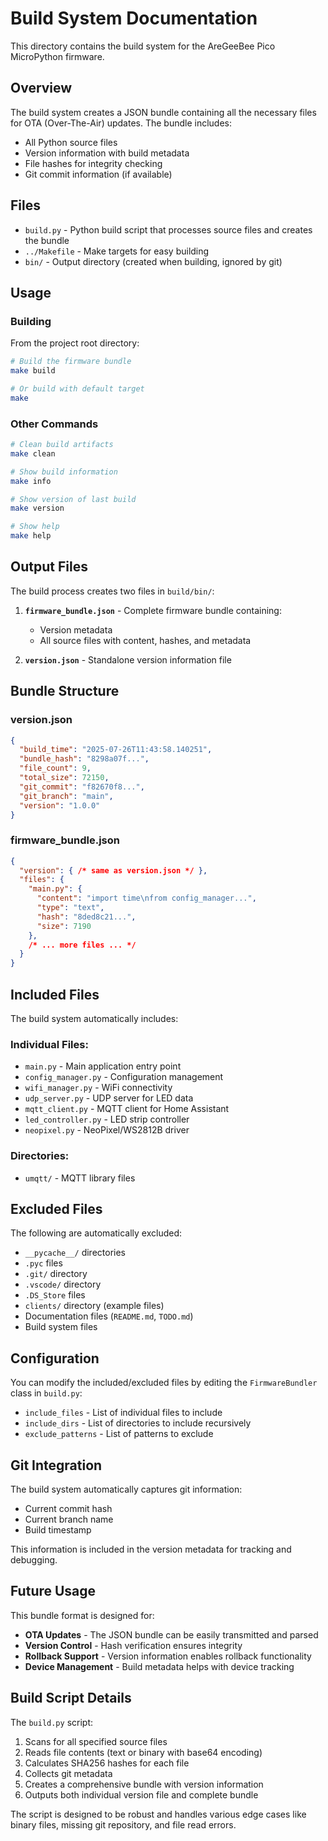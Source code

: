 # Build System Documentation

This directory contains the build system for the AreGeeBee Pico MicroPython firmware.

## Overview

The build system creates a JSON bundle containing all the necessary files for OTA (Over-The-Air) updates. The bundle includes:

- All Python source files
- Version information with build metadata
- File hashes for integrity checking
- Git commit information (if available)

## Files

- `build.py` - Python build script that processes source files and creates the bundle
- `../Makefile` - Make targets for easy building
- `bin/` - Output directory (created when building, ignored by git)

## Usage

### Building

From the project root directory:

```bash
# Build the firmware bundle
make build

# Or build with default target
make
```

### Other Commands

```bash
# Clean build artifacts
make clean

# Show build information
make info

# Show version of last build
make version

# Show help
make help
```

## Output Files

The build process creates two files in `build/bin/`:

1. **`firmware_bundle.json`** - Complete firmware bundle containing:
   - Version metadata
   - All source files with content, hashes, and metadata
   
2. **`version.json`** - Standalone version information file

## Bundle Structure

### version.json
```json
{
  "build_time": "2025-07-26T11:43:58.140251",
  "bundle_hash": "8298a07f...",
  "file_count": 9,
  "total_size": 72150,
  "git_commit": "f82670f8...",
  "git_branch": "main",
  "version": "1.0.0"
}
```

### firmware_bundle.json
```json
{
  "version": { /* same as version.json */ },
  "files": {
    "main.py": {
      "content": "import time\nfrom config_manager...",
      "type": "text",
      "hash": "8ded8c21...",
      "size": 7190
    },
    /* ... more files ... */
  }
}
```

## Included Files

The build system automatically includes:

### Individual Files:
- `main.py` - Main application entry point
- `config_manager.py` - Configuration management
- `wifi_manager.py` - WiFi connectivity
- `udp_server.py` - UDP server for LED data
- `mqtt_client.py` - MQTT client for Home Assistant
- `led_controller.py` - LED strip controller
- `neopixel.py` - NeoPixel/WS2812B driver

### Directories:
- `umqtt/` - MQTT library files

## Excluded Files

The following are automatically excluded:
- `__pycache__/` directories
- `.pyc` files
- `.git/` directory
- `.vscode/` directory
- `.DS_Store` files
- `clients/` directory (example files)
- Documentation files (`README.md`, `TODO.md`)
- Build system files

## Configuration

You can modify the included/excluded files by editing the `FirmwareBundler` class in `build.py`:

- `include_files` - List of individual files to include
- `include_dirs` - List of directories to include recursively
- `exclude_patterns` - List of patterns to exclude

## Git Integration

The build system automatically captures git information:
- Current commit hash
- Current branch name
- Build timestamp

This information is included in the version metadata for tracking and debugging.

## Future Usage

This bundle format is designed for:
- **OTA Updates** - The JSON bundle can be easily transmitted and parsed
- **Version Control** - Hash verification ensures integrity
- **Rollback Support** - Version information enables rollback functionality
- **Device Management** - Build metadata helps with device tracking

## Build Script Details

The `build.py` script:
1. Scans for all specified source files
2. Reads file contents (text or binary with base64 encoding)
3. Calculates SHA256 hashes for each file
4. Collects git metadata
5. Creates a comprehensive bundle with version information
6. Outputs both individual version file and complete bundle

The script is designed to be robust and handles various edge cases like binary files, missing git repository, and file read errors.
